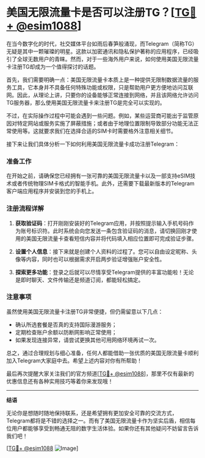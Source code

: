 # 美国无限流量卡是否可以注册TG？[[TG💪+ @esim1088](https://t.me/s/esim1088)]

在当今数字化的时代，社交媒体平台如雨后春笋般涌现，而Telegram（简称TG）无疑是其中一颗璀璨的明星。这款以加密通讯和隐私保护著称的应用程序，已经吸引了全球无数用户的青睐。然而，对于一些海外用户来说，如何使用美国无限流量卡注册TG却成为一个值得探讨的话题。

首先，我们需要明确一点：美国无限流量卡本质上是一种提供无限制数据流量的服务工具，它本身并不具备任何特殊功能或权限，只是帮助用户更方便地访问互联网。因此，从理论上讲，只要你的设备能够正常连接到网络，并且该网络允许访问TG服务器，那么使用美国无限流量卡来注册TG是完全可以实现的。

不过，在实际操作过程中可能会遇到一些问题。例如，某些运营商可能出于监管原因对特定网站或服务实施了屏蔽措施；或者由于地理位置限制导致部分功能无法正常使用等。这就要求我们在选择合适的SIM卡时需要格外注意相关细节。

接下来让我们具体分析一下如何利用美国无限流量卡成功注册Telegram：

### 准备工作

在开始之前，请确保您已经拥有一张可靠的美国无限流量卡以及一部支持eSIM技术或者传统物理SIM卡格式的智能手机。此外，还需要下载最新版本的Telegram客户端应用程序并安装到您的手机上。

### 注册流程详解

1. **获取验证码**：打开刚刚安装好的Telegram应用，并按照提示输入手机号码作为账号标识符。此时系统会向您发送一条包含验证码的消息，请切换回刚才使用的美国无限流量卡查看短信内容并将代码填入相应位置即可完成验证步骤。
   
2. **设置个人信息**：接下来就是创建个人资料的过程了。您可以自由设定昵称、头像等内容，同时也可以根据需求开启两步验证增强账户安全性。

3. **探索更多功能**：登录之后就可以尽情享受Telegram提供的丰富功能啦！无论是即时聊天、文件传输还是频道订阅，都能轻松搞定。

### 注意事项

虽然使用美国无限流量卡注册TG非常便捷，但仍需留意以下几点：
- 确认所选套餐是否真的支持国际漫游服务；
- 定期检查账户余额以防断网影响正常使用；
- 如果发现连接异常，请尝试更换其他可用网络环境再试一次。

总之，通过合理规划与细心准备，任何人都能借助一张优质的美国无限流量卡顺利加入Telegram大家庭中去。希望上述内容对你有所帮助！

最后再次提醒大家关注我们的官方频道[[TG💪+ @esim1088](https://t.me/s/esim1088)]，那里不仅有最新的优惠信息还有各种实用技巧等着你来发现哦！

---

**结语**

无论你是想随时随地保持联系，还是希望拥有更加安全可靠的交流方式，Telegram都将是不错的选择之一。而有了美国无限流量卡作为坚实后盾，相信每位用户都能够享受到畅通无阻的数字生活体验。如果你还有其他疑问不妨留言告诉我们吧！

[[TG💪+ @esim1088](https://t.me/s/esim1088) ![Image](https://i.postimg.cc/4NQfJmqS/Snipaste-2025-05-13-00-14-12.png)]